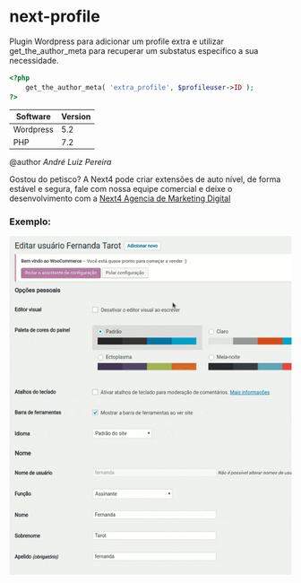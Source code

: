 # next-profile

Plugin Wordpress para adicionar um profile extra e utilizar get_the_author_meta para recuperar um substatus especifico a sua necessidade.

```php
<?php 
    get_the_author_meta( 'extra_profile', $profileuser->ID );
?>
```
| Software  | Version |
|-----------|---------|
| Wordpress | 5.2     |
| PHP       | 7.2     |

@author
*André Luiz Pereira*

Gostou do petisco? A Next4 pode criar extensões de auto nível, de forma estável e segura, fale com nossa equipe comercial e deixe o desenvolvimento com a [Next4 Agencia de Marketing Digital](https://www.next4.com.br)

### Exemplo:
![Demo](demo/view-profile.gif)



